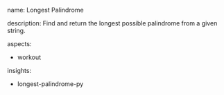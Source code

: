 name: Longest Palindrome

description: Find and return the longest possible palindrome from a given string.

aspects:
  - workout

insights:
  - longest-palindrome-py